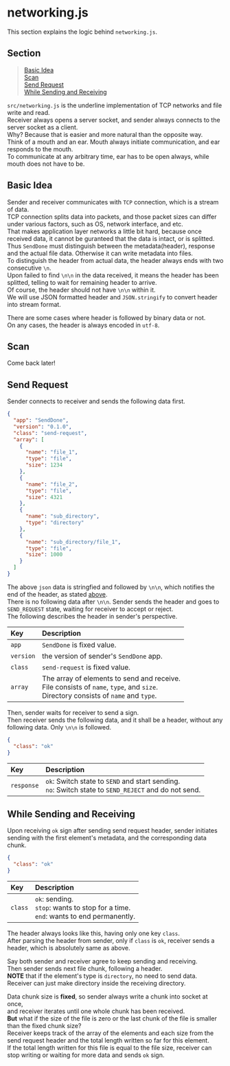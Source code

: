 # networking.js
This section explains the logic behind `networking.js`.
<br>

## Section
> [Basic Idea](#basic-idea)<br>
> [Scan](#scan)<br>
> [Send Request](#send-request)<br>
> [While Sending and Receiving](#while-sending-and-receiving)<br>

`src/networking.js` is the underline implementation of TCP networks and file write and read.<br>
Receiver always opens a server socket, and sender always connects to the server socket as a client.<br>
Why? Because that is easier and more natural than the opposite way.<br>
Think of a mouth and an ear. Mouth always initiate communication, and ear responds to the mouth.<br> 
To communicate at any arbitrary time, ear has to be open always, while mouth does not have to be.
<br>

## Basic Idea
Sender and receiver communicates with `TCP` connection, which is a stream of data.<br>
TCP connection splits data into packets, and those packet sizes can differ under various factors, such as OS, network interface, and etc.<br>
That makes application layer networks a little bit hard, because once received data, it cannot be guranteed that the data is intact, or is splitted.<br>
Thus `SendDone` must distinguish between the metadata(header), response and the actual file data. Otherwise it can write metadata into files.<br>
To distinguish the header from actual data, the header always ends with two consecutive `\n`.<br>
Upon failed to find `\n\n` in the data received, it means the header has been splitted, telling to wait for remaining header to arrive.<br>
Of course, the header should not have `\n\n` within it.<br>
We will use JSON formatted header and `JSON.stringify` to convert header into stream format.
<br>

There are some cases where header is followed by binary data or not.<br>
On any cases, the header is always encoded in `utf-8`.

## Scan
Come back later!

## Send Request
Sender connects to receiver and sends the following data first.
```json
{
  "app": "SendDone",
  "version": "0.1.0",
  "class": "send-request",
  "array": [
    {
      "name": "file_1",
      "type": "file",
      "size": 1234
    },
    {
      "name": "file_2",
      "type": "file",
      "size": 4321
    },
    {
      "name": "sub_directory",
      "type": "directory"
    },
    {
      "name": "sub_directory/file_1",
      "type": "file",
      "size": 1000
    }
  ]
}
```
The above `json` data is stringfied and followed by `\n\n`, which notifies the end of the header, as stated [above](#basic-idea).<br>
There is no following data after `\n\n`. Sender sends the header and goes to `SEND_REQUEST` state, waiting for receiver to accept or reject.<br>
The following describes the header in sender's perspective.
<br>

| Key | Description |
| :--- | :--- |
| `app` | `SendDone` is fixed value. |
| `version` | the version of sender's `SendDone` app. |
| `class` | `send-request` is fixed value. |
| `array` | The array of elements to send and receive.<br>File consists of `name`, `type`, and `size`.<br>Directory consists of `name` and `type`.

Then, sender waits for receiver to send a sign.<br>
Then receiver sends the following data, and it shall be a header, without any following data. Only `\n\n` is followed.<br>
```json
{
  "class": "ok"
}
```

| Key | Description |
| :--- | :--- |
| `response` | `ok`: Switch state to `SEND` and start sending.<br> `no`: Switch state to `SEND_REJECT` and do not send. |

## While Sending and Receiving
Upon receiving `ok` sign after sending send request header, sender initiates sending with the first element's metadata, and the corresponding data chunk.<br>
```json
{
  "class": "ok"
}
```
| Key | Description |
| :--- | :--- |
| `class` | `ok`: sending.<br>`stop`: wants to stop for a time.<br>`end`: wants to end permanently. |

The header always looks like this, having only one key `class`.<br>
After parsing the header from sender, only if `class` is `ok`, receiver sends a header, which is absolutely same as above.
<br>

Say both sender and receiver agree to keep sending and receiving.<br>
Then sender sends next file chunk, following a header.<br>
**NOTE** that if the element's type is `directory`, no need to send data.<br>
Receiver can just make directory inside the receiving directory.

Data chunk size is **fixed**, so sender always write a chunk into socket at once,<br>
and receiver iterates until one whole chunk has been received.<br>
**But** what if the size of the file is zero or the last chunk of the file is smaller than the fixed chunk size?<br>
Receiver keeps track of the array of the elements and each size from the send request header and the total length written so far for this element.<br>
If the total length written for this file is equal to the file size, receiver can stop writing or waiting for more data and sends `ok` sign.
<br>
